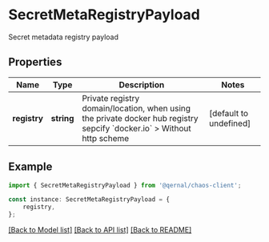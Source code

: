# SecretMetaRegistryPayload

Secret metadata registry payload

## Properties

Name | Type | Description | Notes
------------ | ------------- | ------------- | -------------
**registry** | **string** | Private registry domain/location, when using the private docker hub registry sepcify &#x60;docker.io&#x60; &gt; Without http scheme  | [default to undefined]

## Example

```typescript
import { SecretMetaRegistryPayload } from '@qernal/chaos-client';

const instance: SecretMetaRegistryPayload = {
    registry,
};
```

[[Back to Model list]](../README.md#documentation-for-models) [[Back to API list]](../README.md#documentation-for-api-endpoints) [[Back to README]](../README.md)
